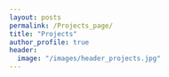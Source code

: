 ```yaml
---
layout: posts
permalink: /Projects_page/
title: "Projects"
author_profile: true
header:
  image: "/images/header_projects.jpg"
---
```



